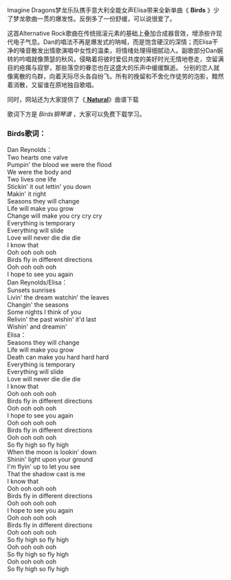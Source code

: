 

Imagine Dragons梦龙乐队携手意大利全能女声Elisa带来全新单曲《 **Birds**
》少了梦龙歌曲一贯的爆发性。反倒多了一份舒缓，可以说很爱了。

这首Alternative
Rock歌曲在传统摇滚元素的基础上叠加合成器音效，增添些许现代电子气息。Dan的唱法不再是爆发式的呐喊，而是饱含硬汉的深情；而Elisa干净的嗓音散发出情歌演唱中女性的温柔，将情绪处理得细腻动人。副歌部分Dan婉转的吟唱就像萧瑟的秋风，侵略着将彼时爱侣共度的美好时光无情地卷走，空留满目的疮痍与寂寥，那些落空的眷恋也在这盛大的乐声中缓缓飘逝。
分别的恋人就像离散的鸟群，向着天际尽头各自纷飞。所有的挽留和不舍化作徒劳的泡影，黯然着消散，又留谁在原地独自歌唱。

同时，网站还为大家提供了《[ **Natural**](Music-10112-Natural-Imagine-Dragons.html
"Natural")》曲谱下载

歌词下方是 _Birds钢琴谱_ ，大家可以免费下载学习。

### Birds歌词：

Dan Reynolds：  
Two hearts one valve  
Pumpin' the blood we were the flood  
We were the body and  
Two lives one life  
Stickin' it out lettin' you down  
Makin' it right  
Seasons they will change  
Life will make you grow  
Change will make you cry cry cry  
Everything is temporary  
Everything will slide  
Love will never die die die  
I know that  
Ooh ooh ooh ooh  
Birds fly in different directions  
Ooh ooh ooh ooh  
I hope to see you again  
Dan Reynolds/Elisa：  
Sunsets sunrises  
Livin' the dream watchin' the leaves  
Changin' the seasons  
Some nights I think of you  
Relivin' the past wishin' it'd last  
Wishin' and dreamin'  
Elisa：  
Seasons they will change  
Life will make you grow  
Death can make you hard hard hard  
Everything is temporary  
Everything will slide  
Love will never die die die  
I know that  
Ooh ooh ooh ooh  
Birds fly in different directions  
Ooh ooh ooh ooh  
I hope to see you again  
Ooh ooh ooh ooh  
Birds fly in different directions  
Ooh ooh ooh ooh  
So fly high so fly high  
When the moon is lookin' down  
Shinin' light upon your ground  
I'm flyin' up to let you see  
That the shadow cast is me  
I know that  
Ooh ooh ooh ooh  
Birds fly in different directions  
Ooh ooh ooh ooh  
I hope to see you again  
Ooh ooh ooh ooh  
Birds fly in different directions  
Ooh ooh ooh ooh  
So fly high so fly high  
Ooh ooh ooh ooh  
So fly high so fly high  
Ooh ooh ooh ooh  
So fly high so fly high

